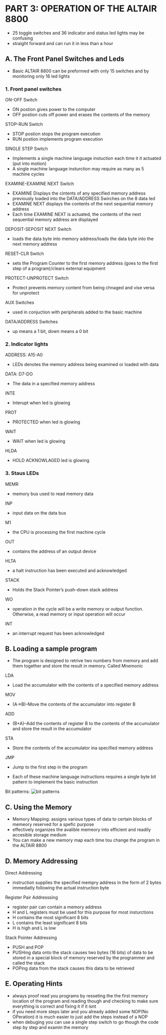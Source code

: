 # PART 3: OPERATION OF THE ALTAIR 8800

- 25 toggle switches and 36 indicator and status led lights may be confusing
- straight forward and can run it in less than a hour

## A. The Front Panel Switches and Leds

- Basic ALTAIR 8800 can be preformed with only 15 switches and by monitoring only 16 led lights

### 1. Front panel switches

ON-OFF Switch
- ON postion gives power to the computer
- OFF postion cuts off power and erases the contents of the memory

STOP-RUN Switch
- STOP postion stops the program execution
- RUN postion implements program execution

SINGLE STEP Switch
- Implements a single machine language instuction each time it it actuated (put into motion)
- A single machine language insturction may require as many as 5 machine cycles

EXAMINE-EXAMINE NEXT Switch
- EXAMINE Displays the cintents of any specified memory address previously loaded into the DATA/ADDRESS Swirches on the 8 data led
- EXAMINE NEXT displays the contents of the next sequential memory address
- Each time EXAMINE NEXT is actuated, the contents of the next sequential memory address are displayed

DEPOSIT-SEPOSIT NEXT Switch
- loads the data byte into memory address/loads the data byte into the next memory address

RESET-CLR Switch
-  sets the Program Counter to the first memory address (goes to the first step of a program)/clears external equipment

PROTECT-UNPROTECT Switch
- Protect prevents memory content from being chnaged and vise versa for unprotect

AUX Switches
- used in conjuction with peripherals added to the basic machine

DATA/ADDRESS Switches
- up means a 1 bit, down means a 0 bit

### 2. Indicator lights

ADDRESS: A15-A0
-  LEDs denotes the memory address being examined or loaded with data

DATA: D7-DO
- The data in a specified memory address

INTE
- Interupt when led is glowing

PROT
- PROTECTED when led is glowing

WAIT
- WAIT when led is glowing

HLDA
- HOLD ACKNOWLAGED led is glowing

### 3. Staus LEDs
MEMR
- memory bus used to read memory data

INP
- input data on the data bus

M1
- the CPU is processing the first machine cycle

OUT
- contains the address of an output device

HLTA
- a halt instruction has been executed and acknowledged

STACK
- Holds the Stack Pointer’s push-down stack address

WO
- operation in the cycle will be a write memory or output function. Otherwise, a read memory or input operation will occur

INT
-  an interrupt request has been acknowledged

## B. Loading a sample program

- The program is designed to retrive two numbers from memory and add them together and store the result in memory. Called Mnemonic

LDA
- Load the accumulator with the contents of a specified memory address

MOV
- (A→B)–Move the contents of the accumulator into register B

ADD
- (B+A)–Add the contents of register B to the contents of the accumulator and store the result in the accumulator

STA
- Store the contents of the accumulator ina specified memory address

JMP
- Jump to the first step in the program

- Each of these machine language instructions requires a single byte bit pattern to implement the basic instruction

Bit patterns:
![bit patterns](/Media/bitpatterns.png/ "bit patterns") 

## C. Using the Memory
- Memory Mapping: assigns various types of data to certain blocks of memeory reserved for a spefic purpose
- effectively organizes the avalible memeory into efficient and readily accesible storage medium
- You can make a new memory map each time tou change the program in the ALTAIR 8800

## D. Memory Addressing
Direct Addressing
- instruction supplies the specified mempry address in the form of 2 bytes immediatly following the actual instruction byte

Register Pair Addresssing
- register pair can contain a memory address
- H and L registers must be used for this purpose for most insturctions
- H contains the most significant 8 bits 
- L contains the least significant 8 bits
- H is high and L is low

Stack Pointer Addressing
- PUSH and POP
- PUSHing data onto the stack causes two bytes (16 bits) of data to be stored in a special block of memory reserved by the programmer and called the stack
- POPing data from the stack causes this data to be retrieved

## E. Operating Hints
- always proof read you programs by resseting the the first memory location of the program and reading though and checking to make sure everything is correct and fixing it if it isnt
- if you need more steps later and you already added some NOP(No OPeration) it is much easier to just add the steps instead of a NOP
- when debuging you can use a single step switch to go though the code step by step and examin the memory
